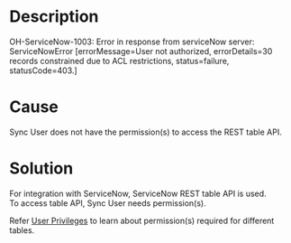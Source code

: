 # Description
OH-ServiceNow-1003: Error in response from serviceNow server: ServiceNowError \[errorMessage=User not authorized, errorDetails=30 records constrained due to ACL restrictions, status=failure, statusCode=403.\]

# Cause

Sync User does not have the permission(s) to access the REST table API.

# Solution

For integration with ServiceNow, ServiceNow REST table API is used.  
To access table API, Sync User needs permission(s).  

Refer [User Privileges](../connectors/servicenow#user_privileges) to learn about permission(s) required for different tables.
